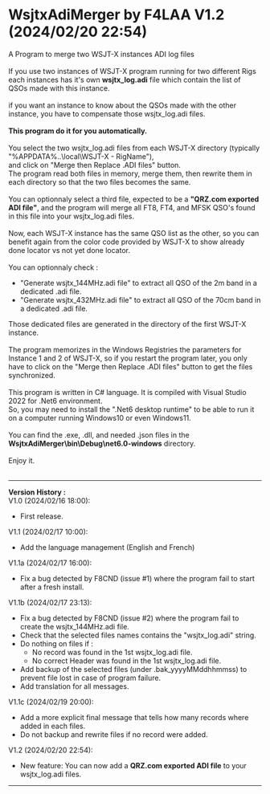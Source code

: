 # WsjtxAdiMerger by F4LAA V1.2 (2024/02/20 22:54)
A Program to merge two WSJT-X instances ADI log files<br/>
<br/>
If you use two instances of WSJT-X program running for two different Rigs<br/>
each instances has it's own <b>wsjtx_log.adi</b> file which contain the list of QSOs made with this instance.<br/>
<br/>
if you want an instance to know about the QSOs made with the other instance, you have to compensate those wsjtx_log.adi files.<br/>
<br/>
<b>This program do it for you automatically.</b><br/>
<br/>
You select the two wsjtx_log.adi files from each WSJT-X directory (typically "%APPDATA%\..\local\WSJT-X - RigName"),<br/>
and click on "Merge then Replace .ADI files" button.<br/>
The program read both files in memory, merge them, then rewrite them in each directory so that the two files becomes the same.<br/>
<br/>
You can optionnaly select a third file, expected to be a <b>"QRZ.com exported ADI file"</b>, and the program will merge all FT8, FT4, and MFSK QSO's found in this file into your wsjtx_log.adi files.<br/>
<br/>
Now, each WSJT-X instance has the same QSO list as the other, so you can benefit again from the color code provided by WSJT-X to show already done locator vs not yet done locator.<br/>
<br/>
You can optionnaly check :<br/>
<ul>
  <li>"Generate wsjtx_144MHz.adi file" to extract all QSO of the 2m band in a dedicated .adi file.</li>
  <li>"Generate wsjtx_432MHz.adi file" to extract all QSO of the 70cm band in a dedicated .adi file.</li>
</ul>
Those dedicated files are generated in the directory of the first WSJT-X instance.<br/>
<br/>
The program memorizes in the Windows Registries the parameters for Instance 1 and 2 of WSJT-X, so if you restart the program later, you only have to click on the "Merge then Replace .ADI files" button to get the files synchronized.<br/>
<br/>
This program is written in C# language. It is compiled with Visual Studio 2022 for .Net6 environment.<br/>
So, you may need to install the ".Net6 desktop runtime" to be able to run it on a computer running Windows10 or even Windows11.<br/>
<br/>
You can find the .exe, .dll, and needed .json files in the <b>WsjtxAdiMerger\bin\Debug\net6.0-windows</b> directory.<br/>
<br/>
Enjoy it.<br/>
<br/>
<hr/>
<b>Version History :</b><br/>
V1.0  (2024/02/16 18:00): <br/>
<ul>
  <li>First release.</li>
</ul>
V1.1  (2024/02/17 10:00): <br/>
<ul>
  <li>Add the language management (English and French)</li>
</ul>
V1.1a (2024/02/17 16:00): <br/>
<ul>
  <li>Fix a bug detected by F8CND (issue #1) where the program fail to start after a fresh install.</li>
</ul>
V1.1b (2024/02/17 23:13): <br/>
<ul>
  <li>Fix a bug detected by F8CND (issue #2) where the program fail to create the wsjtx_144MHz.adi file.</li>
  <li>Check that the selected files names contains the "wsjtx_log.adi" string.</li>
  <li>Do nothing on files if :<br/>
    <ul>
      <li>No record was found in the 1st wsjtx_log.adi file.</li>
      <li>No correct Header was found in the 1st wsjtx_log.adi file.</li>
    </ul>
  </li>
  <li>Add backup of the selected files (under .bak_yyyyMMddhhmmss) to prevent file lost in case of program failure.</li>
  <li>Add translation for all messages.</li>
</ul>
V1.1c (2024/02/19 20:00): <br/>
<ul>
  <li>Add a more explicit final message that tells how many records where added in each files.</li>
  <li>Do not backup and rewrite files if no record were added.</li>
</ul>
V1.2 (2024/02/20 22:54): <br/>
<ul>
  <li>New feature: You can now add a <b>QRZ.com exported ADI file</b> to your wsjtx_log.adi files.</li>
</ul>
<hr/>